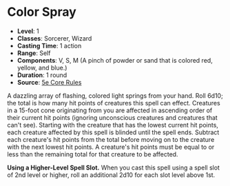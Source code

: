 # Color Spray

- **Level**: 1
- **Classes**: Sorcerer, Wizard
- **Casting Time**: 1 action
- **Range**: Self
- **Components**: V, S, M (A pinch of powder or sand that is colored red, yellow, and blue.)
- **Duration**: 1 round
- **Source**: [5e Core Rules](http://dnd.wizards.com/articles/features/systems-reference-document-srd)

A dazzling array of flashing, colored light springs from your hand. Roll 6d10; the total is how many hit points of creatures this spell can effect. Creatures in a 15-foot cone originating from you are affected in ascending order of their current hit points (ignoring unconscious creatures and creatures that can't see). Starting with the creature that has the lowest current hit points, each creature affected by this spell is blinded until the spell ends. Subtract each creature's hit points from the total before moving on to the creature with the next lowest hit points. A creature's hit points must be equal to or less than the remaining total for that creature to be affected.

**Using a Higher-Level Spell Slot.** When you cast this spell using a spell slot of 2nd level or higher, roll an additional 2d10 for each slot level above 1st.
